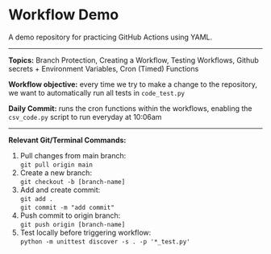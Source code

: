 # Workflow Demo
A demo repository for practicing GitHub Actions using YAML.
***
**Topics:** Branch Protection, Creating a Workflow, Testing Workflows, Github secrets + Environment Variables, Cron (Timed) Functions <br>

**Workflow objective:** every time we try to make a change to the repository, we want to automatically run all tests in `code_test.py`

**Daily Commit:** runs the cron functions within the workflows, enabling the `csv_code.py` script to run everyday at 10:06am

***
**Relevant Git/Terminal Commands:** <br>
1. Pull changes from main branch: <br> `git pull origin main`
3. Create a new branch: <br> `git checkout -b [branch-name]`
4. Add and create commit: <br> `git add .` <br> `git commit -m "add commit"`
5. Push commit to origin branch: <br> `git push origin [branch-name]`
6. Test locally before triggering workflow: <br> `python -m unittest discover -s . -p '*_test.py'`
